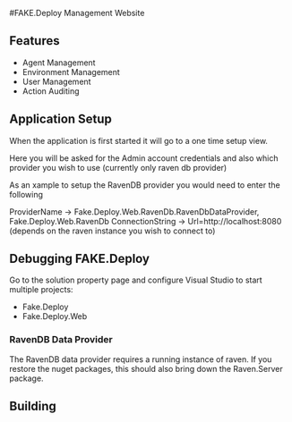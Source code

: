 #FAKE.Deploy Management Website

## Features ##

  * Agent Management	
  * Environment Management
  * User Management
  * Action Auditing

## Application Setup

When the application is first started it will go to a one time setup view. 

Here you will be asked for the Admin account credentials and also which provider you wish to use (currently only raven db provider)

As an xample to setup the RavenDB provider you would need to enter the following

ProviderName -> Fake.Deploy.Web.RavenDb.RavenDbDataProvider, Fake.Deploy.Web.RavenDb
ConnectionString -> Url=http://localhost:8080 (depends on the raven instance you wish to connect to)
  
## Debugging FAKE.Deploy ##

Go to the solution property page and configure Visual Studio to start multiple projects:

  * Fake.Deploy
  * Fake.Deploy.Web

### RavenDB Data Provider

The RavenDB data provider requires a running instance of raven. If you restore the nuget packages, this should also bring down
the Raven.Server package. 


## Building ##